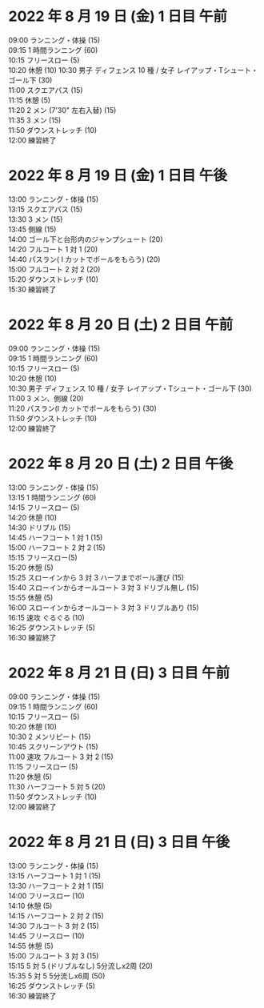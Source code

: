 # 2022 年 8 月 19 日 (金) 1 日目 午前

09:00 ランニング・体操 (15)  
09:15 1 時間ランニング (60)  
10:15 フリースロー (5)  
10:20 休憩 (10)
10:30 男子 ディフェンス 10 種 / 女子 レイアップ・Tシュート・ゴール下 (30)  
11:00 スクエアパス (15)  
11:15 休憩 (5)  
11:20 2 メン (7'30" 左右入替) (15)  
11:35 3 メン (15)  
11:50 ダウンストレッチ (10)  
12:00 練習終了

# 2022 年 8 月 19 日 (金) 1 日目 午後

13:00 ランニング・体操 (15)  
13:15 スクエアパス (15)  
13:30 3 メン (15)  
13:45 側線 (15)  
14:00 ゴール下と台形内のジャンプシュート (20)  
14:20 フルコート 1 対 1 (20)  
14:40 パスラン( I カットでボールをもらう) (20)  
15:00 フルコート 2 対 2 (20)  
15:20 ダウンストレッチ (10)  
15:30 練習終了

# 2022 年 8 月 20 日 (土) 2 日目 午前

09:00 ランニング・体操 (15)  
09:15 1 時間ランニング (60)  
10:15 フリースロー (5)  
10:20 休憩 (10)  
10:30 男子 ディフェンス 10 種 / 女子 レイアップ・Tシュート・ゴール下 (30)  
11:00 3 メン、側線 (20)  
11:20 パスラン(I カットでボールをもらう) (30)  
11:50 ダウンストレッチ (10)  
12:00 練習終了

# 2022 年 8 月 20 日 (土) 2 日目 午後

13:00 ランニング・体操 (15)  
13:15 1 時間ランニング (60)  
14:15 フリースロー (5)  
14:20 休憩 (10)  
14:30 ドリブル (15)  
14:45 ハーフコート 1 対 1 (15)  
15:00 ハーフコート 2 対 2 (15)  
15:15 フリースロー(5)  
15:20 休憩 (5)  
15:25 スローインから 3 対 3 ハーフまでボール運び (15)  
15:40 スローインからオールコート 3 対 3 ドリブル無し (15)  
15:55 休憩 (5)  
16:00 スローインからオールコート 3 対 3 ドリブルあり (15)  
16:15 速攻 ぐるぐる (10)  
16:25 ダウンストレッチ (5)  
16:30 練習終了

# 2022 年 8 月 21 日 (日) 3 日目 午前

09:00 ランニング・体操 (15)  
09:15 1 時間ランニング (60)  
10:15 フリースロー (5)  
10:20 休憩 (10)  
10:30 2 メンリピート (15)  
10:45 スクリーンアウト (15)  
11:00 速攻 フルコート 3 対 2 (15)  
11:15 フリースロー (5)  
11:20 休憩 (5)  
11:30 ハーフコート 5 対 5 (20)  
11:50 ダウンストレッチ (10)  
12:00 練習終了

# 2022 年 8 月 21 日 (日) 3 日目 午後

13:00 ランニング・体操 (15)  
13:15 ハーフコート 1 対 1 (15)  
13:30 ハーフコート 2 対 1 (15)  
14:00 フリースロー (10)  
14:10 休憩 (5)  
14:15 ハーフコート 2 対 2 (15)  
14:30 フルコート 3 対 2 (15)  
14:45 フリースロー (10)  
14:55 休憩 (5)  
15:00 フルコート 3 対 3 (15)  
15:15 5 対 5 (ドリブルなし) 5分流しx2周 (20)  
15:35 5 対 5 5分流しx6周 (50)  
16:25 ダウンストレッチ (5)  
16:30 練習終了

